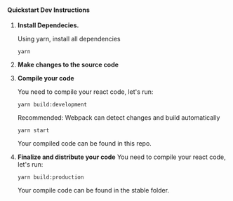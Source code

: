 #### Quickstart Dev Instructions

1.  **Install Dependecies.**

    Using yarn, install all dependencies

    ```
    yarn
    ```

2.  **Make changes to the source code**

3.  **Compile your code**

    You need to compile your react code, let's run:

    ```
    yarn build:development
    ```

    Recommended: Webpack can detect changes and build automatically

    ```
    yarn start
    ```

    Your compiled code can be found in this repo.

4.  **Finalize and distribute your code**
    You need to compile your react code, let's run:

    ```
    yarn build:production
    ```

    Your compile code can be found in the stable folder.
